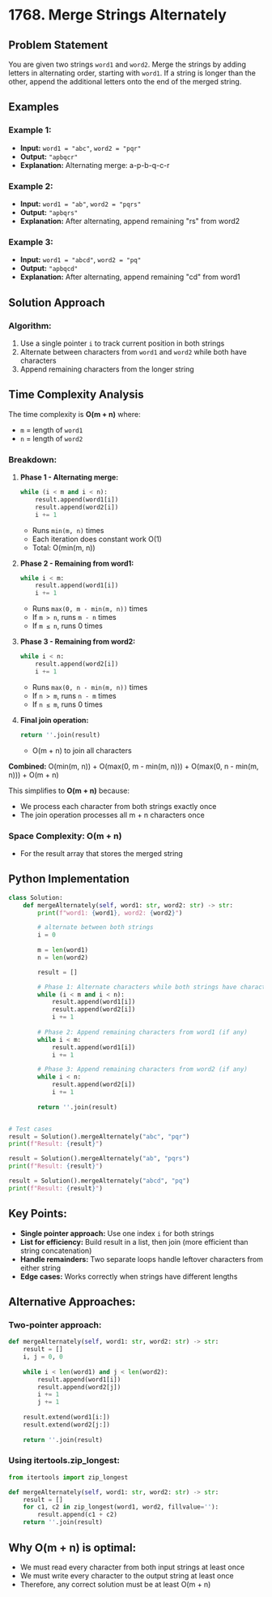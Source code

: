 # 1768. Merge Strings Alternately

## Problem Statement
You are given two strings `word1` and `word2`. Merge the strings by adding letters in alternating order, starting with `word1`. If a string is longer than the other, append the additional letters onto the end of the merged string.

## Examples

### Example 1:
- **Input:** `word1 = "abc"`, `word2 = "pqr"`
- **Output:** `"apbqcr"`
- **Explanation:** Alternating merge: a-p-b-q-c-r

### Example 2:
- **Input:** `word1 = "ab"`, `word2 = "pqrs"`
- **Output:** `"apbqrs"`
- **Explanation:** After alternating, append remaining "rs" from word2

### Example 3:
- **Input:** `word1 = "abcd"`, `word2 = "pq"`
- **Output:** `"apbqcd"`
- **Explanation:** After alternating, append remaining "cd" from word1

## Solution Approach

### Algorithm:
1. Use a single pointer `i` to track current position in both strings
2. Alternate between characters from `word1` and `word2` while both have characters
3. Append remaining characters from the longer string

## Time Complexity Analysis

The time complexity is **O(m + n)** where:
- `m` = length of `word1`
- `n` = length of `word2`

### Breakdown:

1. **Phase 1 - Alternating merge:**
   ```python
   while (i < m and i < n):
       result.append(word1[i])
       result.append(word2[i])
       i += 1
   ```
   - Runs `min(m, n)` times
   - Each iteration does constant work O(1)
   - Total: O(min(m, n))

2. **Phase 2 - Remaining from word1:**
   ```python
   while i < m:
       result.append(word1[i])
       i += 1
   ```
   - Runs `max(0, m - min(m, n))` times
   - If `m > n`, runs `m - n` times
   - If `m ≤ n`, runs 0 times

3. **Phase 3 - Remaining from word2:**
   ```python
   while i < n:
       result.append(word2[i])
       i += 1
   ```
   - Runs `max(0, n - min(m, n))` times
   - If `n > m`, runs `n - m` times
   - If `n ≤ m`, runs 0 times

4. **Final join operation:**
   ```python
   return ''.join(result)
   ```
   - O(m + n) to join all characters

**Combined:** O(min(m, n)) + O(max(0, m - min(m, n))) + O(max(0, n - min(m, n))) + O(m + n)

This simplifies to **O(m + n)** because:
- We process each character from both strings exactly once
- The join operation processes all m + n characters once

### Space Complexity: O(m + n)
- For the result array that stores the merged string

## Python Implementation

```python
class Solution:
    def mergeAlternately(self, word1: str, word2: str) -> str:
        print(f"word1: {word1}, word2: {word2}")

        # alternate between both strings
        i = 0
        
        m = len(word1)
        n = len(word2)

        result = [] 

        # Phase 1: Alternate characters while both strings have characters
        while (i < m and i < n):
            result.append(word1[i])
            result.append(word2[i])
            i += 1
        
        # Phase 2: Append remaining characters from word1 (if any)
        while i < m:
            result.append(word1[i])
            i += 1

        # Phase 3: Append remaining characters from word2 (if any)
        while i < n:
            result.append(word2[i])
            i += 1
        
        return ''.join(result)


# Test cases
result = Solution().mergeAlternately("abc", "pqr")
print(f"Result: {result}")

result = Solution().mergeAlternately("ab", "pqrs")
print(f"Result: {result}")

result = Solution().mergeAlternately("abcd", "pq")
print(f"Result: {result}")
```

## Key Points:
- **Single pointer approach:** Use one index `i` for both strings
- **List for efficiency:** Build result in a list, then join (more efficient than string concatenation)
- **Handle remainders:** Two separate loops handle leftover characters from either string
- **Edge cases:** Works correctly when strings have different lengths

## Alternative Approaches:

### Two-pointer approach:
```python
def mergeAlternately(self, word1: str, word2: str) -> str:
    result = []
    i, j = 0, 0
    
    while i < len(word1) and j < len(word2):
        result.append(word1[i])
        result.append(word2[j])
        i += 1
        j += 1
    
    result.extend(word1[i:])
    result.extend(word2[j:])
    
    return ''.join(result)
```

### Using itertools.zip_longest:
```python
from itertools import zip_longest

def mergeAlternately(self, word1: str, word2: str) -> str:
    result = []
    for c1, c2 in zip_longest(word1, word2, fillvalue=''):
        result.append(c1 + c2)
    return ''.join(result)
```

## Why O(m + n) is optimal:
- We must read every character from both input strings at least once
- We must write every character to the output string at least once
- Therefore, any correct solution must be at least O(m + n)
